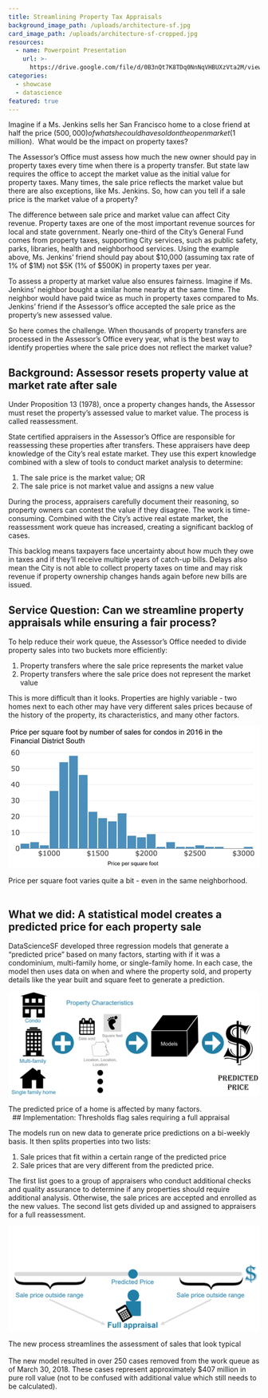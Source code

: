 ```yaml
---
title: Streamlining Property Tax Appraisals
background_image_path: /uploads/architecture-sf.jpg
card_image_path: /uploads/architecture-sf-cropped.jpg
resources:
  - name: Powerpoint Presentation
    url: >-
      https://drive.google.com/file/d/0B3nQt7K8TDq0NnNqVHBUXzVta2M/view?usp=sharing
categories:
  - showcase
  - datascience
featured: true
---
```


Imagine if a Ms. Jenkins sells her San Francisco home to a close friend at half the price ($500,000) of what she could have sold on the open market ($1 million). &nbsp;What would be the impact on property taxes?

The Assessor’s Office must assess how much the new owner should pay in property taxes every time when there is a property transfer. But state law requires the office to accept the market value as the initial value for property taxes. Many times, the sale price reflects the market value but there are also exceptions, like Ms. Jenkins. So, how can you tell if a sale price is the market value of a property?

The difference between sale price and market value can affect City revenue. Property taxes are one of the most important revenue sources for local and state government. Nearly one-third of the City’s General Fund comes from property taxes, supporting City services, such as public safety, parks, libraries, health and neighborhood services. Using the example above, Ms. Jenkins’ friend should pay about $10,000 (assuming tax rate of 1% of $1M) not $5K (1% of $500K) in property taxes per year.

To assess a property at market value also ensures fairness. Imagine if Ms. Jenkins’ neighbor bought a similar home nearby at the same time. The neighbor would have paid twice as much in property taxes compared to Ms. Jenkins’ friend if the Assessor’s office accepted the sale price as the property’s new assessed value.

So here comes the challenge. When thousands of property transfers are processed in the Assessor’s Office every year, what is the best way to identify properties where the sale price does not reflect the market value?

## Background: Assessor resets property value at market rate after sale

Under Proposition 13 (1978), once a property changes hands, the Assessor must reset the property’s assessed value to market value. The process is called reassessment.

State certified appraisers in the Assessor’s Office are responsible for reassessing these properties after transfers. These appraisers have deep knowledge of the City’s real estate market. They use this expert knowledge combined with a slew of tools to conduct market analysis to determine:

1. The sale price is the market value; OR
2. The sale price is not market value and assigns a new value

During the process, appraisers carefully document their reasoning, so property owners can contest the value if they disagree. The work is time-consuming. Combined with the City’s active real estate market, the reassessment work queue has increased, creating a significant backlog of cases.

This backlog means taxpayers face uncertainty about how much they owe in taxes and if they’ll receive multiple years of catch-up bills. Delays also mean the City is not able to collect property taxes on time and may risk revenue if property ownership changes hands again before new bills are issued.

## Service Question: Can we streamline property appraisals while ensuring a fair process?

To help reduce their work queue, the Assessor’s Office needed to divide property sales into two buckets more efficiently:

1. Property transfers where the sale price represents the market value
2. Property transfers where the sale price does not represent the market value

This is more difficult than it looks. Properties are highly variable - two homes next to each other may have very different sales prices because of the history of the property, its characteristics, and many other factors.

![Price per square foot varies quite a bit - even in the same neighborhood](/uploads/asr-chart1.png)
<figcaption>Price per square foot varies quite a bit - even in the same neighborhood.</figcaption>
&nbsp;

## What we did: A statistical model creates a predicted price for each property sale

DataScienceSF developed three regression models that generate a “predicted price” based on many factors, starting with if it was a condominium, multi-family home, or single-family home. In each case, the model then uses data on when and where the property sold, and property details like the year built and square feet to generate a prediction.

![The predicted price of a home is affected by many factors](/uploads/asr-chart2-1.png)
<figcaption>The predicted price of a home is affected by many factors.</figcaption>
&nbsp;
## Implementation: Thresholds flag sales requiring a full appraisal

The models run on new data to generate price predictions on a bi-weekly basis. It then splits properties into two lists:

1. Sale prices that fit within a certain range of the predicted price
2. Sale prices that are very different from the predicted price.

The first list goes to a group of appraisers who conduct additional checks and quality assurance to determine if any properties should require additional analysis. Otherwise, the sale prices are accepted and enrolled as the new values. The second list gets divided up and assigned to appraisers for a full reassessment.

![The new process streamlines the assessment of sales that look typical](/uploads/asr-chart3-1.png)
<figcaption>The new process streamlines the assessment of sales that look typical</figcaption>
&nbsp;
<br>The new model resulted in over 250 cases removed from the work queue as of March 30, 2018. These cases represent approximately $407 million in pure roll value (not to be confused with additional value which still needs to be calculated).<br>

